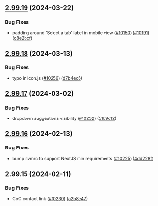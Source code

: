## [2.99.19](https://github.com/EddieHubCommunity/BioDrop/compare/v2.99.18...v2.99.19) (2024-03-22)


### Bug Fixes

* padding around 'Select a tab' label in mobile view ([#10150](https://github.com/EddieHubCommunity/BioDrop/issues/10150)) ([#10191](https://github.com/EddieHubCommunity/BioDrop/issues/10191)) ([c8e2bcf](https://github.com/EddieHubCommunity/BioDrop/commit/c8e2bcf42b0369ab7612c5b6acb6a1ecf5686249))



## [2.99.18](https://github.com/EddieHubCommunity/BioDrop/compare/v2.99.17...v2.99.18) (2024-03-13)


### Bug Fixes

* typo in icon.js ([#10256](https://github.com/EddieHubCommunity/BioDrop/issues/10256)) ([d7b4ec6](https://github.com/EddieHubCommunity/BioDrop/commit/d7b4ec6a115b57e934a3582541cdd2d8896d8973))



## [2.99.17](https://github.com/EddieHubCommunity/BioDrop/compare/v2.99.16...v2.99.17) (2024-03-02)


### Bug Fixes

* dropdown suggestions visibility ([#10232](https://github.com/EddieHubCommunity/BioDrop/issues/10232)) ([51b9c12](https://github.com/EddieHubCommunity/BioDrop/commit/51b9c12d7e177a9fec3eebb039291e640f3437c2))



## [2.99.16](https://github.com/EddieHubCommunity/BioDrop/compare/v2.99.15...v2.99.16) (2024-02-13)


### Bug Fixes

* bump nvmrc to support NextJS min requirements ([#10225](https://github.com/EddieHubCommunity/BioDrop/issues/10225)) ([4dd228f](https://github.com/EddieHubCommunity/BioDrop/commit/4dd228fc268b98b9f5a2952290da424a73eaa00b))



## [2.99.15](https://github.com/EddieHubCommunity/BioDrop/compare/v2.99.14...v2.99.15) (2024-02-11)


### Bug Fixes

* CoC contact link ([#10230](https://github.com/EddieHubCommunity/BioDrop/issues/10230)) ([a2b8e47](https://github.com/EddieHubCommunity/BioDrop/commit/a2b8e47b5ad1bd1ddc1bff6a5ad0a3a2b96787cc))



